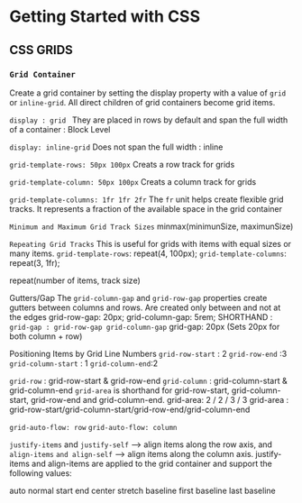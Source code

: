 <!-- # Getting Started with CSS

This project was bootstrapped with [Create React App](https://github.com/facebook/create-react-app).

## Available Scripts

In the project directory, you can run:

### `npm start`

Runs the app in the development mode.\
Open [http://localhost:3000](http://localhost:3000) to view it in your browser.

The page will reload when you make changes.\
You may also see any lint errors in the console.

### `npm test`

Launches the test runner in the interactive watch mode.\
See the section about [running tests](https://facebook.github.io/create-react-app/docs/running-tests) for more information.

### `npm run build`

Builds the app for production to the `build` folder.\
It correctly bundles React in production mode and optimizes the build for the best performance.

The build is minified and the filenames include the hashes.\
Your app is ready to be deployed!

See the section about [deployment](https://facebook.github.io/create-react-app/docs/deployment) for more information.

### `npm run eject`

**Note: this is a one-way operation. Once you `eject`, you can't go back!** -->

# Getting Started with CSS
## CSS GRIDS

### `Grid Container` 
Create a grid container by setting the display property with a value of `grid` or `inline-grid`. 
All direct children of grid containers become grid items.

`display : grid `
They are placed in rows by default and span the full width of a container : Block Level

`display: inline-grid`
Does not span the full width : inline

`grid-template-rows: 50px 100px`
Creats a row track for grids

`grid-template-column: 50px 100px`
Creats a column track for grids

`grid-template-columns: 1fr 1fr 2fr`
The `fr` unit helps create flexible grid tracks. It represents a fraction of the available space in the grid container

`Minimum and Maximum Grid Track Sizes`
minmax(minimunSize, maximunSize)

`Repeating Grid Tracks`
This is useful for grids with items with equal sizes or many items.
`grid-template-rows`:    repeat(4, 100px); 
`grid-template-columns`: repeat(3, 1fr);

repeat(number of items, track size)

Gutters/Gap
The `grid-column-gap` and `grid-row-gap` properties create gutters between columns and rows.
Are created only between and not at the edges
grid-row-gap:    20px;
grid-column-gap: 5rem;
SHORTHAND : `grid-gap : grid-row-gap grid-column-gap`
            grid-gap: 20px (Sets 20px for both column + row)

Positioning Items by Grid Line Numbers
`grid-row-start` : 2
`grid-row-end` :3
`grid-column-start` : 1
`grid-column-end`:2

`grid-row` :   grid-row-start & grid-row-end
`grid-column` : grid-column-start & grid-column-end
`grid-area` is shorthand for grid-row-start, grid-column-start, grid-row-end and grid-column-end.
grid-area: 2 / 2 / 3 / 3
grid-area : grid-row-start/grid-column-start/grid-row-end/grid-column-end

`grid-auto-flow: row`
`grid-auto-flow: column`

`justify-items` and `justify-self` --> align items along the row axis, and 
`align-items` `and align-self` --> align items along the column axis.
justify-items and align-items are applied to the grid container and support the following values:

auto
normal
start
end
center
stretch
baseline
first baseline
last baseline



 





